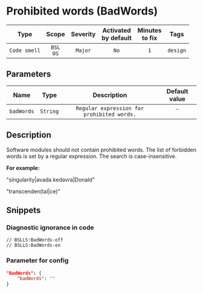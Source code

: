 # Prohibited words (BadWords)

|     Type     |        Scope        | Severity |    Activated<br>by default    |    Minutes<br>to fix    |   Tags   |
|:------------:|:-------------------:|:--------:|:-----------------------------:|:-----------------------:|:--------:|
| `Code smell` |    `BSL`<br>`OS`    | `Major`  |             `No`              |           `1`           | `design` |

## Parameters


|    Name    |   Type   |                Description                 | Default value |
|:----------:|:--------:|:------------------------------------------:|:-------------:|
| `badWords` | `String` | `Regular expression for prohibited words.` |      ``       |
<!-- Блоки выше заполняются автоматически, не трогать -->
## Description
Software modules should not contain prohibited words.
The list of forbidden words is set by a regular expression.
The search is case-insensitive.

**For example:**

"singularity|avada kedavra|Donald"

"transcenden(tal|ce)"

## Snippets

<!-- Блоки ниже заполняются автоматически, не трогать -->
### Diagnostic ignorance in code

```bsl
// BSLLS:BadWords-off
// BSLLS:BadWords-on
```

### Parameter for config

```json
"BadWords": {
    "badWords": ""
}
```
